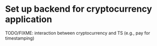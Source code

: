 # Set up backend for cryptocurrency application

TODO/FIXME: interaction between cryptocurrency and TS (e.g., pay for timestamping)
